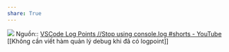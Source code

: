 ```yaml
---
share: True
---
```

![](https://code.visualstudio.com/assets/docs/editor/debugging/log-points.gif) 
Nguồn:: [VSCode Log Points //Stop using console.log #shorts - YouTube](https://youtube.com/shorts/7g7ftm2v71Y?feature=share)
[[Không cần viết hàm quản lý debug khi đã có logpoint]]